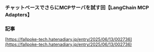 ### チャットベースでさらにMCPサーバを試す回【LangChain MCP Adapters】

### 記事
[https://fallpoke-tech.hatenadiary.jp/entry/2025/06/13/002736](https://fallpoke-tech.hatenadiary.jp/entry/2025/06/13/002736)


